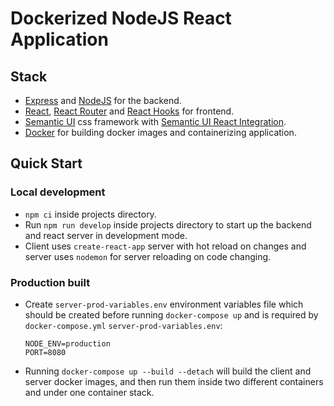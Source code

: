 # Dockerized NodeJS React Application

## Stack

- [Express](http://expressjs.com/) and [NodeJS](https://nodejs.org/en/) for the backend.
- [React](https://reactjs.org), [React Router](https://reacttraining.com/react-router/) and [React Hooks](https://reactjs.org/docs/hooks-intro.html) for frontend.
- [Semantic UI](https://semantic-ui.com/) css framework with [Semantic UI React Integration](https://react.semantic-ui.com/).
- [Docker](https://www.docker.com/) for building docker images and containerizing application.

## Quick Start

### Local development

- `npm ci` inside projects directory.
- Run `npm run develop` inside projects directory to start up the backend and react server in development mode.
- Client uses `create-react-app` server with hot reload on changes and server uses `nodemon` for server reloading on code changing.

### Production built

- Create `server-prod-variables.env` environment variables file which should be created before running `docker-compose up` and is required by `docker-compose.yml`
  `server-prod-variables.env`:

  ```
  NODE_ENV=production
  PORT=8080
  ```

- Running `docker-compose up --build --detach` will build the client and server docker images, and then run them inside two different containers and under one container stack.

